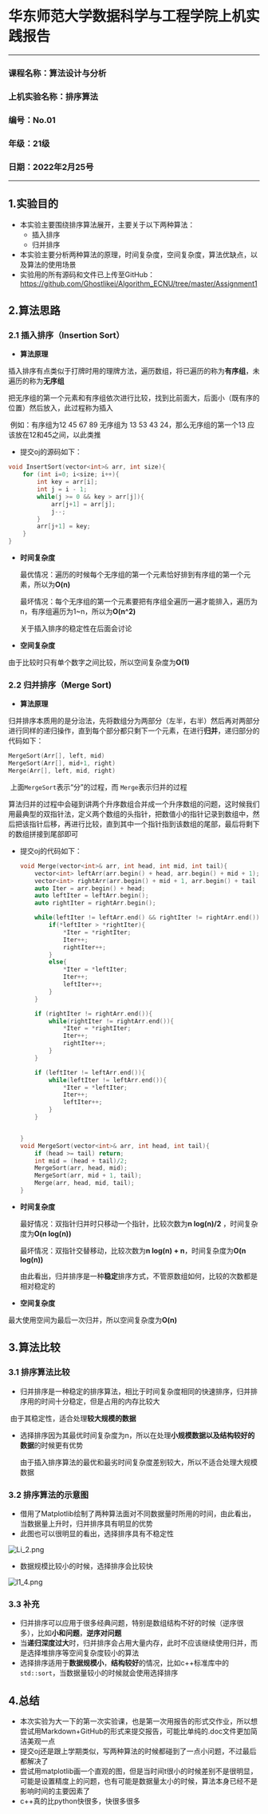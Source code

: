 # **华东师范大学数据科学与工程学院上机实践报告**

***

### 课程名称：算法设计与分析      

### 上机实验名称：排序算法     

### 编号：No.01

### 年级：21级            

### 日期：2022年2月25号

***

## 1.实验目的

- 本实验主要围绕排序算法展开，主要关于以下两种算法：
  - 插入排序
  - 归并排序
- 本实验主要分析两种算法的原理，时间复杂度，空间复杂度，算法优缺点，以及算法的使用场景
- 实验用的所有源码和文件已上传至GitHub：https://github.com/Ghostlikei/Algorithm_ECNU/tree/master/Assignment1

## 2.算法思路

### 2.1 插入排序（Insertion Sort）

- **算法原理**

​		插入排序有点类似于打牌时用的理牌方法，遍历数组，将已遍历的称为**有序组**，未遍历的称为**无序组**

​		把无序组的第一个元素和有序组依次进行比较，找到比前面大，后面小（既有序的位置）然后放入，此过程称为插入

​		例如：有序组为12 45 67 89 无序组为 13 53 43 24，那么无序组的第一个13 应该放在12和45之间，以此类推

- 提交oj的源码如下：

```cpp
void InsertSort(vector<int>& arr, int size){
	for (int i=0; i<size; i++){
		int key = arr[i];
		int j = i - 1;
		while(j >= 0 && key > arr[j]){
			arr[j+1] = arr[j];
			j--;
		}
		arr[j+1] = key;
	}
}
```



- **时间复杂度**

  最优情况：遍历的时候每个无序组的第一个元素恰好排到有序组的第一个元素，所以为**O(n)**

  最坏情况：每个无序组的第一个元素要把有序组全遍历一遍才能排入，遍历为n，有序组遍历为1~n，所以为**O(n^2)**

  关于插入排序的稳定性在后面会讨论

  

-  **空间复杂度**

​      由于比较时只有单个数字之间比较，所以空间复杂度为**O(1)**



### 2.2 归并排序（Merge Sort)

- **算法原理**

​	  归并排序本质用的是分治法，先将数组分为两部分（左半，右半）然后再对两部分进行同样的递归操作，直到每个部分都只剩下一个元素，在进行**归并**，递归部分的代码如下：

```cpp
MergeSort(Arr[], left, mid)
MergeSort(Arr[], mid+1, right)
Merge(Arr[], left, mid, right)
```

​     上面`MergeSort`表示“分”的过程，而 `Merge`表示归并的过程

​	 算法归并的过程中会碰到讲两个升序数组合并成一个升序数组的问题，这时候我们用最典型的双指针法，定义两个数组的头指针，把数值小的指针记录到数组中，然后把该指针后移，再进行比较，直到其中一个指针指到该数组的尾部，最后将剩下的数组拼接到尾部即可

- 提交oj的代码如下：

  ```cpp
  void Merge(vector<int>& arr, int head, int mid, int tail){
      vector<int> leftArr(arr.begin() + head, arr.begin() + mid + 1);
      vector<int> rightArr(arr.begin() + mid + 1, arr.begin() + tail + 1);
      auto Iter = arr.begin() + head;
      auto leftIter = leftArr.begin();
      auto rightIter = rightArr.begin();
  
      while(leftIter != leftArr.end() && rightIter != rightArr.end()){
          if(*leftIter > *rightIter){
              *Iter = *rightIter;
              Iter++;
              rightIter++;
          }
          else{
              *Iter = *leftIter;
              Iter++;
              leftIter++;
          }
      }
  
      if (rightIter != rightArr.end()){
          while(rightIter != rightArr.end()){
              *Iter = *rightIter;
              Iter++;
              rightIter++;
          }
      }
  
      if (leftIter != leftArr.end()){
          while(leftIter != leftArr.end()){
              *Iter = *leftIter;
              Iter++;
              leftIter++;
          }
      }
  
  
  }
  void MergeSort(vector<int>& arr, int head, int tail){
      if (head >= tail) return;
      int mid = (head + tail)/2;
      MergeSort(arr, head, mid);
      MergeSort(arr, mid + 1, tail);
      Merge(arr, head, mid, tail);
  }
  ```

  

- **时间复杂度**

  最好情况：双指针归并时只移动一个指针，比较次数为**n log(n)/2** ，时间复杂度为**O(n log(n))**

  最坏情况：双指针交替移动，比较次数为**n log(n) + n**，时间复杂度为**O(n log(n))**

  由此看出，归并排序是一种**稳定**排序方式，不管原数组如何，比较的次数都是相对稳定的

- **空间复杂度**

​      最大使用空间为最后一次归并，所以空间复杂度为**O(n)**

## 3.算法比较

### 3.1 排序算法比较

- 归并排序是一种稳定的排序算法，相比于时间复杂度相同的快速排序，归并排序用的时间十分稳定，但是占用的内存比较大

​      由于其稳定性，适合处理**较大规模的数据**

- 选择排序因为其最优时间复杂度为n，所以在处理**小规模数据以及结构较好的数据**的时候更有优势

  由于插入排序算法的最优和最劣时间复杂度差别较大，所以不适合处理大规模数据

### 3.2 排序算法的示意图

- 借用了Matplotlib绘制了两种算法面对不同数据量时所用的时间，由此看出，当数据量上升时，归并排序具有明显的优势
- 此图也可以很明显的看出，选择排序具有不稳定性

![Li_2.png](https://github.com/Ghostlikei/Algorithm_ECNU/blob/master/Assignment1/Li_2.png?raw=true)

- 数据规模比较小的时候，选择排序会比较快

![l1_4.png](https://github.com/Ghostlikei/Algorithm_ECNU/blob/master/Assignment1/l1_4.png?raw=true)

### 3.3 补充

- 归并排序可以应用于很多经典问题，特别是数组结构不好的时候（逆序很多），比如**小和问题**，**逆序对问题**
- 当**递归深度过大**时，归并排序会占用大量内存，此时不应该继续使用归并，而是选择堆排序等空间复杂度较小的算法
- 选择排序适用于**数据规模小**，**结构较好**的情况，比如c++标准库中的`std::sort`，当数据量较小的时候就会使用选择排序



## 4.总结

- 本次实验为大一下的第一次实验课，也是第一次用报告的形式交作业，所以想尝试用Markdown+GitHub的形式来提交报告，可能比单纯的.doc文件更加简洁美观一点
- 提交oj还是跟上学期类似，写两种算法的时候都碰到了一点小问题，不过最后都解决了
- 尝试用matplotlib画一个直观的图，但是当时间t很小的时候差别不是很明显，可能是设置精度上的问题，也有可能是数据量太小的时候，算法本身已经不是影响时间的主要因素了
- c++真的比python快很多，快很多很多





































